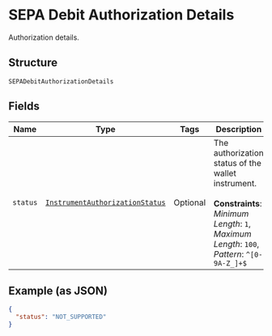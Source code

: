 
# SEPA Debit Authorization Details

Authorization details.

## Structure

`SEPADebitAuthorizationDetails`

## Fields

| Name | Type | Tags | Description |
|  --- | --- | --- | --- |
| `status` | [`InstrumentAuthorizationStatus`](../../doc/models/instrument-authorization-status.md) | Optional | The authorization status of the wallet instrument.<br><br>**Constraints**: *Minimum Length*: `1`, *Maximum Length*: `100`, *Pattern*: `^[0-9A-Z_]+$` |

## Example (as JSON)

```json
{
  "status": "NOT_SUPPORTED"
}
```

